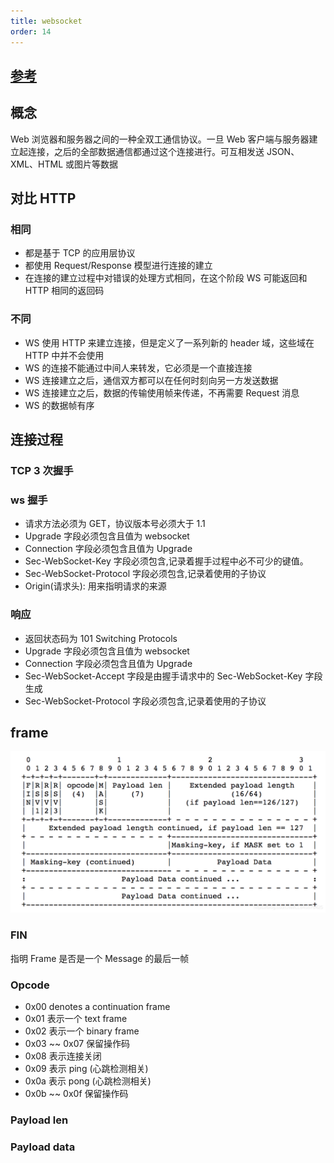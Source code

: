 ```yaml
---
title: websocket
order: 14
---
```


## [参考](https://blog.csdn.net/LL845876425/article/details/106393358)

## 概念

Web 浏览器和服务器之间的一种全双工通信协议。一旦 Web 客户端与服务器建立起连接，之后的全部数据通信都通过这个连接进行。可互相发送 JSON、XML、HTML 或图片等数据

## 对比 HTTP

### 相同

- 都是基于 TCP 的应用层协议
- 都使用 Request/Response 模型进行连接的建立
- 在连接的建立过程中对错误的处理方式相同，在这个阶段 WS 可能返回和 HTTP 相同的返回码

### 不同

- WS 使用 HTTP 来建立连接，但是定义了一系列新的 header 域，这些域在 HTTP 中并不会使用
- WS 的连接不能通过中间人来转发，它必须是一个直接连接
- WS 连接建立之后，通信双方都可以在任何时刻向另一方发送数据
- WS 连接建立之后，数据的传输使用帧来传递，不再需要 Request 消息
- WS 的数据帧有序

## 连接过程

### TCP 3 次握手

### ws 握手

- 请求方法必须为 GET，协议版本号必须大于 1.1
- Upgrade 字段必须包含且值为 websocket
- Connection 字段必须包含且值为 Upgrade
- Sec-WebSocket-Key 字段必须包含,记录着握手过程中必不可少的键值。
- Sec-WebSocket-Protocol 字段必须包含,记录着使用的子协议
- Origin(请求头): 用来指明请求的来源

### 响应

- 返回状态码为 101 Switching Protocols
- Upgrade 字段必须包含且值为 websocket
- Connection 字段必须包含且值为 Upgrade
- Sec-WebSocket-Accept 字段是由握手请求中的 Sec-WebSocket-Key 字段生成
- Sec-WebSocket-Protocol 字段必须包含,记录着使用的子协议

## frame

![](../assets/network/websocketFrame.png)

### FIN

指明 Frame 是否是一个 Message 的最后一帧

### Opcode

- 0x00 denotes a continuation frame
- 0x01 表示一个 text frame
- 0x02 表示一个 binary frame
- 0x03 ~~ 0x07 保留操作码
- 0x08 表示连接关闭
- 0x09 表示 ping (心跳检测相关)
- 0x0a 表示 pong (心跳检测相关)
- 0x0b ~~ 0x0f 保留操作码

### Payload len

### Payload data
